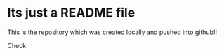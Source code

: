 # Its just a README file 

This is the repository which was created locally and pushed  into github!!

Check
